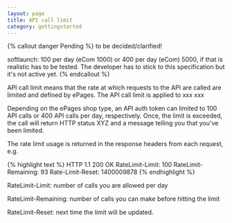 ```yaml
---
layout: page
title: API call limit
category: gettingstarted
---
```


{% callout danger Pending %}
  to be decided/clarified!

  softlaunch: 100 per day  (eCom 1000) or 400 per day (eCom) 5000, if that is realistic has to be tested.
  The developer has to stick to this specification but it's not active yet.
{% endcallout %}

API call limit means that the rate at which requests to the API are called are limited and defined by ePages.
The API call limit is applied to
xxx
xxx


Depending on the ePages shop type, an API auth token can limited to 100 API calls or 400 API calls per day, respectively. Once, the limit is exceeded, the call will return HTTP status XYZ and a message telling you that you've been limited.

The rate limit usage is returned in the response headers from each request, e.g.

{% highlight text %}
HTTP 1.1 200 OK
RateLimit-Limit: 100
RateLimit-Remaining: 93
Rate-Limit-Reset: 1400009878
{% endhighlight %}

RateLimit-Limit: number of calls you are allowed per day

RateLimit-Remaining: number of calls you can make before hitting the limit

RateLimit-Reset: next time the limit will be updated.
